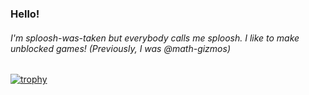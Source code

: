 ### Hello!
###### I'm sploosh-was-taken but everybody calls me sploosh. I like to make unblocked games! (Previously, I was @math-gizmos)

[![trophy](https://github-profile-trophy.vercel.app/?username=sploosh-was-taken)](https://github.com/ryo-ma/github-profile-trophy)
